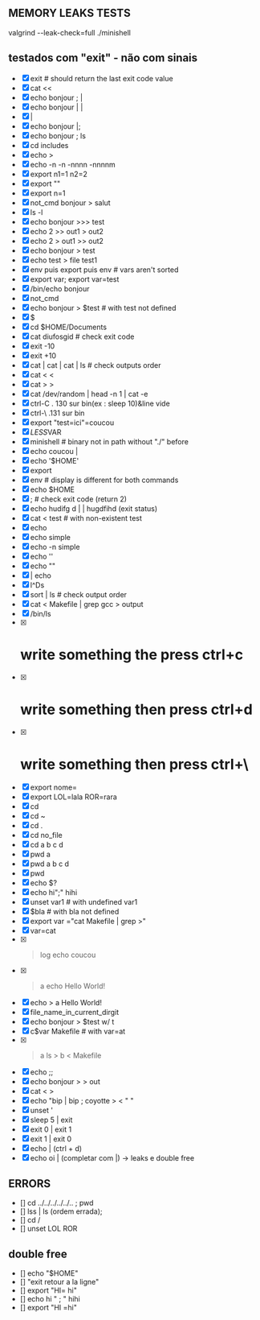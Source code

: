
## MEMORY LEAKS TESTS

valgrind --leak-check=full ./minishell 

## testados com "exit" - não com sinais

- [x] exit # should return the last exit code value
- [x] cat <<
- [x] echo bonjour ; |
- [x] echo bonjour | |
- [x] |
- [x] echo bonjour |;
- [x] echo bonjour ; ls
- [x] cd includes
- [x] echo >
- [x] echo -n -n -nnnn -nnnnm
- [x] export n1=1 n2=2
- [x] export ""
- [x] export n=1
- [x] not_cmd bonjour > salut
- [x] ls -l
- [x] echo bonjour >>> test
- [x] echo 2 >> out1 > out2
- [x] echo 2 > out1 >> out2
- [x] echo bonjour > test
- [x] echo test > file test1
- [x] env puis export puis env # vars aren't sorted
- [x] export var; export var=test
- [x] /bin/echo bonjour
- [x] not_cmd
- [x] echo bonjour > $test # with test not defined
- [x] $
- [x] cd $HOME/Documents
- [x] cat diufosgid # check exit code
- [x] exit -10
- [x] exit +10
- [x] cat | cat | cat | ls # check outputs order
- [x] cat < <
- [x] cat > >
- [x] cat /dev/random | head -n 1 | cat -e
- [x] ctrl-C . 130 sur bin(ex : sleep 10)&line vide
- [x] ctrl-\ .131 sur bin
- [x] export "test=ici"=coucou
- [x] $LESS$VAR
- [x] minishell # binary not in path without "./" before
- [x] echo coucou |
- [x] echo '$HOME'
- [x] export
- [x] env # display is different for both commands
- [x] echo $HOME
- [x] ; # check exit code (return 2)
- [x] echo hudifg d | | hugdfihd (exit status)
- [x] cat < test # with non-existent test
- [x] echo
- [x] echo simple
- [x] echo -n simple
- [x] echo ''
- [x] echo ""
- [x] | echo
- [x] l^Ds
- [x] sort | ls # check output order
- [x] cat < Makefile | grep gcc > output
- [x] /bin/ls
- [x] # write something the press ctrl+c
- [x] # write something then press ctrl+d
- [x] # write something then press ctrl+\
- [x] export nome=
- [x] export LOL=lala ROR=rara
- [x] cd
- [x] cd ~
- [x] cd .
- [x] cd no_file
- [x] cd a b c d
- [x] pwd a
- [x] pwd a b c d
- [x] pwd
- [x] echo $?
- [x] echo hi";" hihi
- [x] unset var1 # with undefined var1
- [x] $bla # with bla not defined
- [x] export var ="cat Makefile | grep >"
- [x] var=cat
- [x] > log echo coucou
- [x] > a echo Hello World!
- [x] echo > a Hello World!
- [x] file_name_in_current_dirgit
- [x] echo bonjour > $test w/ t
- [x] c$var Makefile # with var=at
- [x] > a ls > b < Makefile
- [x] echo ;;
- [x] echo bonjour > > out
- [x] cat < >
- [x] echo "bip | bip ; coyotte > < " "
- [x] unset '
- [x] sleep 5 | exit 
- [x] exit 0 | exit 1
- [x] exit 1 | exit 0
- [x] echo | (ctrl + d)
- [x] echo oi | (completar com |) -> leaks e double free

## ERRORS
- [] cd ../../../../../.. ; pwd
- [] lss | ls (ordem errada);
- [] cd /
- [] unset LOL ROR

## double free
- [] echo "$HOME"
- [] "exit retour a la ligne"
- [] export "HI= hi"
- [] echo hi " ; " hihi
- [] export "HI =hi"
